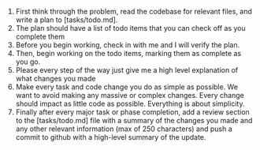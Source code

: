 1. First think through the problem, read the codebase for relevant files, and write a plan to [tasks/todo.md].
2. The plan should have a list of todo items that you can check off as you complete them
3. Before you begin working, check in with me and I will verify the plan.
4. Then, begin working on the todo items, marking them as complete as you go.
5. Please every step of the way just give me a high level explanation of what changes you made
6. Make every task and code change you do as simple as possible. We want to avoid making any massive or complex changes. Every change should impact as little code as possible. Everything is about simplicity.
7. Finally after every major task or phase completion, add a review section to the [tasks/todo.md] file with a summary of the changes you made and any other relevant information (max of 250 characters) and push a commit to github with a high-level summary of the update.